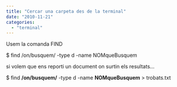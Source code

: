 ```yaml
---
title: "Cercar una carpeta des de la terminal"
date: "2010-11-21"
categories: 
  - "terminal"
---
```


Usem la comanda FIND

$ find /on/busquem/ -type d -name NOMqueBusquem

si volem que ens reporti un document on surtin els resultats...

$ find **/on/busquem/** -type d -name **NOMqueBusquem** > trobats.txt
